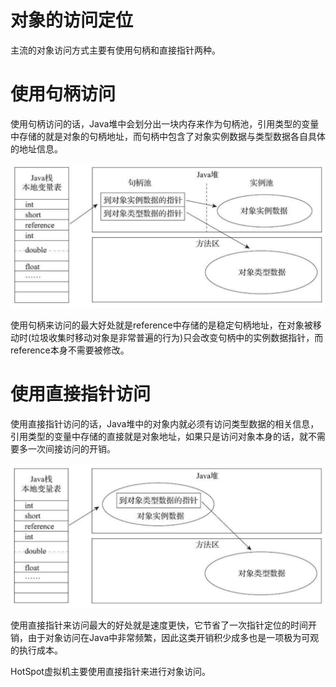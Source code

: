 # 对象的访问定位

主流的对象访问方式主要有使用句柄和直接指针两种。

# 使用句柄访问

使用句柄访问的话，Java堆中会划分出一块内存来作为句柄池，引用类型的变量中存储的就是对象的句柄地址，而句柄中包含了对象实例数据与类型数据各自具体的地址信息。

![](./img/handle.png)

使用句柄来访问的最大好处就是reference中存储的是稳定句柄地址，在对象被移动时(垃圾收集时移动对象是非常普遍的行为)只会改变句柄中的实例数据指针，而reference本身不需要被修改。

# 使用直接指针访问

使用直接指针访问的话，Java堆中的对象内就必须有访问类型数据的相关信息，引用类型的变量中存储的直接就是对象地址，如果只是访问对象本身的话，就不需要多一次间接访问的开销。

![](./img/pointer.png)

使用直接指针来访问最大的好处就是速度更快，它节省了一次指针定位的时间开销，由于对象访问在Java中非常频繁，因此这类开销积少成多也是一项极为可观的执行成本。

HotSpot虚拟机主要使用直接指针来进行对象访问。
